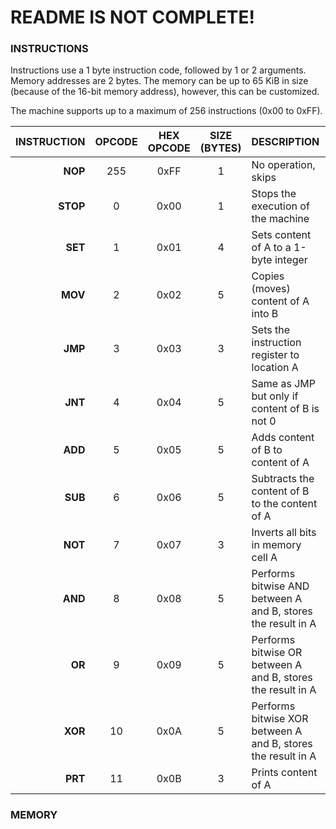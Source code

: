 # README IS NOT COMPLETE!


### INSTRUCTIONS

Instructions use a 1 byte instruction code, followed by 1 or 2 arguments. Memory addresses are 2 bytes.  The memory can be up to 65 KiB in size (because of the 16-bit memory address), however, this can be customized.

The machine supports up to a maximum of 256 instructions (0x00 to 0xFF).

| INSTRUCTION | OPCODE |HEX OPCODE|SIZE (BYTES) |DESCRIPTION | ASSEMBLER FORMAT 
| ------: | :------: | :-----: |:---:|:-------|:-------|
| **NOP** | 255 | 0xFF | 1 | No operation, skips | nop
| **STOP** | 0 | 0x00 | 1 | Stops the execution of the machine | stop
| **SET** | 1 | 0x01 | 4 | Sets content of A to a 1-byte integer | set A NUM
| **MOV** | 2 | 0x02 | 5 | Copies (moves) content of A into B | mov A B
| **JMP** | 3 | 0x03 | 3 | Sets the instruction register to location A | jmp A
| **JNT** | 4 | 0x04 | 5 | Same as JMP but only if content of B is not 0 | jnt A B
| **ADD** | 5 | 0x05 | 5 | Adds content of B to content of A | add A B
| **SUB** | 6 | 0x06 | 5 | Subtracts the content of B to the content of A | sub A B
| **NOT** | 7 | 0x07 | 3 | Inverts all bits in memory cell A | not A
| **AND** | 8 | 0x08 | 5 | Performs bitwise AND between A and B, stores the result in A | and A B
| **OR** | 9 | 0x09 | 5 | Performs bitwise OR between A and B, stores the result in A | or A B
| **XOR** | 10 | 0x0A | 5 | Performs bitwise XOR between A and B, stores the result in A | xor A B
| **PRT** | 11 | 0x0B | 3 | Prints content of A | prt A


### MEMORY

